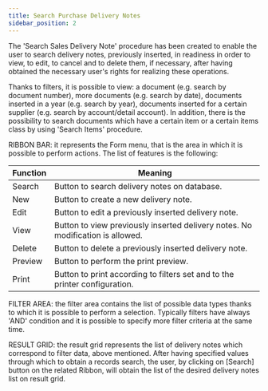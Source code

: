 ```yaml
---
title: Search Purchase Delivery Notes
sidebar_position: 2
---
```


The 'Search Sales Delivery Note' procedure has been created to enable the user to search delivery notes, previously inserted, in readiness in order to view, to edit, to cancel and to delete them, if necessary, after having obtained the necessary user's rights for realizing these operations.

Thanks to filters, it is possible to view: a document (e.g. search by document number), more documents (e.g. search by date), documents inserted in a year (e.g. search by year), documents inserted for a certain supplier (e.g. search by account/detail account). In addition, there is the possibility to search documents which have a certain item or a certain items class by using 'Search Items' procedure.

RIBBON BAR: it represents the Form menu, that is the area in which it is possible to perform actions. The list of features is the following:



| Function | Meaning |
| --- | --- |
| Search | Button to search delivery notes on database. |
| New  | Button to create a new delivery note. |
| Edit  | Button to edit a previously inserted delivery note. |
| View  | Button to view previously inserted delivery notes. No modification is allowed. |
| Delete  | Button to delete a previously inserted delivery note. |
| Preview | Button to perform the print preview. |
| Print | Button to print according to filters set and to the printer configuration. |

FILTER AREA: the filter area contains the list of possible data types thanks to which it is possible to perform a selection. Typically filters have always 'AND' condition and it is possible to specify more filter criteria at the same time.

RESULT GRID: the result grid represents the list of delivery notes which correspond to filter data, above mentioned. After having specified values through which to obtain a records search, the user, by clicking on [Search] button on the related Ribbon, will obtain the list of the desired delivery notes list on result grid.







